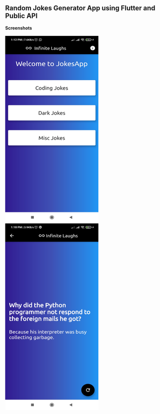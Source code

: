 ## Random Jokes Generator App using Flutter and Public API

**Screenshots**
<br></br>
<img src="https://raw.githubusercontent.com/ma-sujithkumar/Infinite-Laughs-Jokes-Generator-App-using-Flutter/master/jokes_app-1.jpg" width="300" height="600">
<img src="https://raw.githubusercontent.com/ma-sujithkumar/Infinite-Laughs-Jokes-Generator-App-using-Flutter/master/jokes_app-2.jpg" width="300" height="600">
